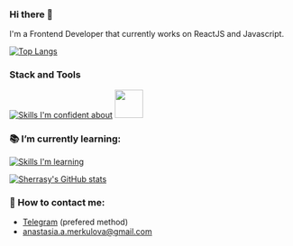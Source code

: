 ### Hi there 👋

I'm a Frontend Developer that currently works on ReactJS and Javascript.

[![Top Langs](https://github-readme-stats.vercel.app/api/top-langs/?username=sherrasy&layout=compact)](https://github.com/anuraghazra/github-readme-stats)

### Stack and Tools

[![Skills I'm confident about](https://skillicons.dev/icons?i=react,ts,js,html,css,scss,bootstrap,figma,firebase)](https://skillicons.dev) <img width='50' src="https://cdn.cdnlogo.com/logos/m/6/mobx.svg">


### :books: I’m currently learning:
[![Skills I'm learning](https://skillicons.dev/icons?i=nodejs,redux,nestjs)](https://skillicons.dev)

[![Sherrasy's GitHub stats](https://github-readme-stats.vercel.app/api?username=sherrasy&count_private=true&theme=radical&hide=stars&show_icons=true)](https://github.com/anuraghazra/github-readme-stats)

### :e-mail: How to contact me:
- [Telegram](https://t.me/sherrasy) (prefered method)
- anastasia.a.merkulova@gmail.com

